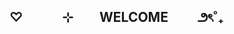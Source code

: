 ## ♡   ⊹  WELCOME   ౨ৎ˚₊ 

<!--![image](https://github.com/user-attachments/assets/ae619a76-463d-470c-aad6-5ac4c57663a6)

**dutchvld/dutchvld** is a ✨ _special_ ✨ repository because its `README.md` (this file) appears on your GitHub profile.

Here are some ideas to get you started:

- 🔭 I’m currently working on ...
- 🌱 I’m currently learning ...
- 👯 I’m looking to collaborate on ...
- 🤔 I’m looking for help with ...
- 💬 Ask me about ...
- 📫 How to reach me: ...
- 😄 Pronouns: ...
- ⚡ Fun fact: ...
-->

